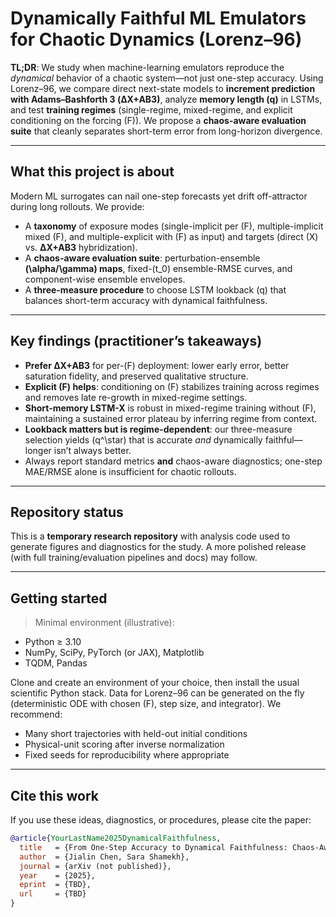 # Dynamically Faithful ML Emulators for Chaotic Dynamics (Lorenz–96)

**TL;DR**: We study when machine-learning emulators reproduce the *dynamical* behavior of a chaotic system—not just one-step accuracy. Using Lorenz–96, we compare direct next-state models to **increment prediction with Adams–Bashforth 3 (ΔX+AB3)**, analyze **memory length \(q\)** in LSTMs, and test **training regimes** (single-regime, mixed-regime, and explicit conditioning on the forcing \(F\)). We propose a **chaos-aware evaluation suite** that cleanly separates short-term error from long-horizon divergence.

---

## What this project is about

Modern ML surrogates can nail one-step forecasts yet drift off-attractor during long rollouts. We provide:
- A **taxonomy** of exposure modes (single-implicit per \(F\), multiple-implicit mixed \(F\), and multiple-explicit with \(F\) as input) and targets (direct \(X\) vs. **ΔX+AB3** hybridization).
- A **chaos-aware evaluation suite**: perturbation-ensemble **\(\alpha/\gamma\) maps**, fixed-\(t_0\) ensemble-RMSE curves, and component-wise ensemble envelopes.
- A **three-measure procedure** to choose LSTM lookback \(q\) that balances short-term accuracy with dynamical faithfulness.

---

## Key findings (practitioner’s takeaways)

- **Prefer ΔX+AB3** for per-\(F\) deployment: lower early error, better saturation fidelity, and preserved qualitative structure.
- **Explicit \(F\) helps**: conditioning on \(F\) stabilizes training across regimes and removes late re-growth in mixed-regime settings.
- **Short-memory LSTM-X** is robust in mixed-regime training without \(F\), maintaining a sustained error plateau by inferring regime from context.
- **Lookback matters but is regime-dependent**: our three-measure selection yields \(q^\star\) that is accurate *and* dynamically faithful—longer isn’t always better.
- Always report standard metrics **and** chaos-aware diagnostics; one-step MAE/RMSE alone is insufficient for chaotic rollouts.

---

## Repository status

This is a **temporary research repository** with analysis code used to generate figures and diagnostics for the study. A more polished release (with full training/evaluation pipelines and docs) may follow.

---

## Getting started

> Minimal environment (illustrative):
- Python ≥ 3.10  
- NumPy, SciPy, PyTorch (or JAX), Matplotlib  
- TQDM, Pandas

Clone and create an environment of your choice, then install the usual scientific Python stack. Data for Lorenz–96 can be generated on the fly (deterministic ODE with chosen \(F\), step size, and integrator). We recommend:
- Many short trajectories with held-out initial conditions
- Physical-unit scoring after inverse normalization
- Fixed seeds for reproducibility where appropriate

---

## Cite this work

If you use these ideas, diagnostics, or procedures, please cite the paper:

```bibtex
@article{YourLastName2025DynamicalFaithfulness,
  title   = {From One‑Step Accuracy to Dynamical Faithfulness: Chaos‑Aware Emulation of Lorenz–96 with ANN/LSTM and Increment–AB3 Rollouts},
  author  = {Jialin Chen, Sara Shamekh},
  journal = {arXiv (not published)},
  year    = {2025},
  eprint  = {TBD},
  url     = {TBD}
}
